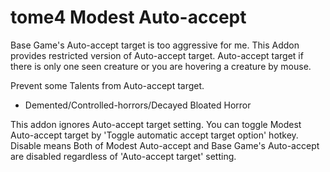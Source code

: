 # tome4 Modest Auto-accept
Base Game's Auto-accept target is too aggressive for me.
This Addon provides restricted version of Auto-accept target.
Auto-accept target if there is only one seen creature or you are hovering a creature by mouse.

Prevent some Talents from Auto-accept target.
- Demented/Controlled-horrors/Decayed Bloated Horror

This addon ignores Auto-accept target setting.
You can toggle Modest Auto-accept target by 'Toggle automatic accept target option' hotkey.
Disable means Both of Modest Auto-accept and Base Game's Auto-accept are disabled regardless of 'Auto-accept target' setting.
